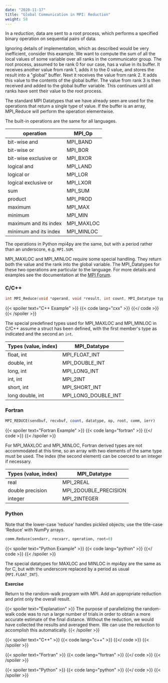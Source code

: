 ```yaml
---
date: "2020-11-17"
title: "Global Communication in MPI: Reduction"
weight: 58
---
```


In a _reduction_, data are sent to a root process, which performs a specified binary operation on sequential pairs of data.

Ignoring details of implementation, which as described would be very inefficient, consider this example.  We want to compute the sum of all the local values of some variable over all ranks in the communicator group.  The root process, assumed to be rank 0 for our case, has a value in its buffer.  It receives another value from rank 1, adds it to the 0 value, and stores the result into a "global" buffer.  Next it receives the value from rank 2.  It adds this value to the contents of the global buffer.  The value from rank 3 is then received and added to the global buffer variable.  This continues until all ranks have sent their value to the root process.

The standard MPI Datatypes that we have already seen are used for the operations that return a single type of value.  If the buffer is an array, MPI_Reduce will perform the operation elementwise.

The built-in operations are the same for all languages.

| operation             | MPI_Op     |
|-----------------------|------------|
| bit-wise and          | MPI_BAND   |
| bit-wise or           | MPI_BOR    |
| bit-wise exclusive or | MPI_BXOR   |
| logical and           | MPI_LAND   |
| logical or            | MPI_LOR    |
| logical exclusive or  | MPI_LXOR   |
| sum                   | MPI_SUM    |
| product               | MPI_PROD   |
| maximum               | MPI_MAX    |
| minimum               | MPI_MIN    |
| maximum and its index | MPI_MAXLOC |
| minimum and its index | MPI_MINLOC |

The operations in Python mpi4py are the same, but with a period rather than an underscore, e.g. `MPI.SUM`.

MPI_MAXLOC and MPI_MINLOC require some special handling. They return both the value and the rank into the global variable.  The MPI_Datatypes for these two operations are particular to the language.  For more details and examples see the documentation at the [MPI Forum](https://www.mpi-forum.org/docs/mpi-3.1/mpi31-report/node114.htm#Node114).

### C/C++

```c
int MPI_Reduce(void *operand, void *result, int count, MPI_Datatype type, MPI_Op operator, int root, MPI_Comm comm);
```

{{< spoiler text="C++ Example" >}}
{{< code lang="cxx" >}}
[](/content/courses/parallel-computing-introduction/code/reduce.cxx)
{{</ code >}}
{{< /spoiler >}}

The special predefined types used for MPI_MAXLOC and MPI_MINLOC in C/C++ assume a struct has been defined, with the first member's type as indicated and the second an `int`.

| Types (value, index) | MPI_Datatype        |
|----------------------|---------------------|
| float, int           | MPI_FLOAT_INT       |
| double, int          | MPI_DOUBLE_INT      |
| long, int            | MPI_LONG_INT        |
| int, int             | MPI_2INT            |
| short, int           | MPI_SHORT_INT       |
| long double, int     | MPI_LONG_DOUBLE_INT |

### Fortran

```fortran
MPI_REDUCE(sendbuf, recvbuf, count, datatype, op, root, comm, ierr)
```

{{< spoiler text="Fortran Example" >}}
{{< code lang="fortran" >}}
[](/content/courses/parallel-computing-introduction/code/reduce.f90)
{{</ code >}}
{{< /spoiler >}}

For MPI_MAXLOC and MPI_MINLOC, Fortran derived types are not accommodated at this time, so an array with two elements of the same type must be used. The index (the second element) can be coerced to an integer if necessary.

| Types (value, index) | MPI_Datatype          |
|----------------------|-----------------------|
| real                 | MPI_2REAL             |
| double precision     | MPI_2DOUBLE_PRECISION |
| integer              | MPI_2INTEGER          |

### Python

Note that the lower-case ‘reduce’ handles pickled objects; use the title-case ‘Reduce’ with NumPy arrays.

```python
comm.Reduce(sendarr, recvarr, operation, root=0)
```

{{< spoiler text="Python Example" >}}
{{< code lang="python" >}}
[](/content/courses/parallel-computing-introduction/code/reduce.py)
{{</ code >}}
{{< /spoiler >}}

The special datatypes for MAXLOC and MINLOC in mpi4py are the same as for C, but with the underscore replaced by a period as usual (`MPI.FLOAT_INT`).

**Exercise**

Return to the random-walk program with MPI.  Add an appropriate reduction and print only the overall result.  

{{< spoiler text="Explanation" >}}
The purpose of parallelizing the random-walk code was to run a large number of trials in order to obtain a more accurate estimate of the final distance.  Without the reduction, we would have collected the results and averaged them.  We can use the reduction to accomplish this automatically.
{{< /spoiler >}}

{{< spoiler text="C++" >}}
{{< code lang="c++" >}}
[](/content/courses/parallel-computing-introduction/solns/mpirandom_walk_red.cxx)
{{</ code >}}
{{< /spoiler >}}

{{< spoiler text="Fortran" >}}
{{< code lang="fortran" >}}
[](/content/courses/parallel-computing-introduction/solns/mpirandom_walk_red.f90)
{{</ code >}}
{{< /spoiler >}}

{{< spoiler text="Python" >}}
{{< code lang="python" >}}
[](/content/courses/parallel-computing-introduction/solns/mpirandom_walk_red.py)
{{</ code >}}
{{< /spoiler >}}

